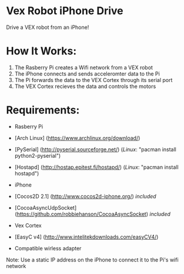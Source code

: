 Vex Robot iPhone Drive
===================

Drive a VEX robot from an iPhone!

How It Works:
===== 

1. The Rasberry Pi creates a Wifi network from a VEX robot
2. The iPhone connects and sends acceleromter data to the Pi
3. The Pi forwards the data to the VEX Cortex through its serial port
4. The VEX Cortex recieves the data and controls the motors


Requirements:
===== 
- Rasberry Pi
 - [Arch Linux] (https://www.archlinux.org/download/)
 - [PySerial] (http://pyserial.sourceforge.net/) (*Linux*: "pacman install python2-pyserial")
 - [Hostapd] (http://hostap.epitest.fi/hostapd/) (*Linux*:  "pacman install hostapd")

- iPhone
 - [Cocos2D 2.1] (http://www.cocos2d-iphone.org/) *included*
 - [CocoaAsyncUdpSocket] (https://github.com/robbiehanson/CocoaAsyncSocket) *included*

- Vex Cortex
 - [EasyC v4] (http://www.intelitekdownloads.com/easyCV4/)

- Compatible wirless adapter


Note: Use a static IP address on the iPhone to connect it to the Pi's wifi network
